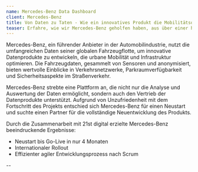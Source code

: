 ```yaml
---
name: Mercedes-Benz Data Dashboard
client: Mercedes-Benz
title: Von Daten zu Taten - Wie ein innovatives Produkt die Mobilitätsoptimierung für Städte und Länder erleichtert
teaser: Erfahre, wie wir Mercedes-Benz geholfen haben, aus über einer halben Milliarde Fahrzeugdaten ein digitales Produkt zu erschaffen, das urbane Mobilität und Infrastrukturen weltweit verbessert.
---
```


Mercedes-Benz, ein führender Anbieter in der Automobilindustrie, nutzt die umfangreichen Daten seiner globalen Fahrzeugflotte, um innovative Datenprodukte zu entwickeln, die urbane Mobilität und Infrastruktur optimieren. Die Fahrzeugdaten, gesammelt von Sensoren und anonymisiert, bieten wertvolle Einblicke in Verkehrsnetzwerke, Parkraumverfügbarkeit und Sicherheitsaspekte im Straßenverkehr.

Mercedes-Benz strebte eine Plattform an, die nicht nur die Analyse und Auswertung der Daten ermöglicht, sondern auch den Vertrieb der Datenprodukte unterstützt. Aufgrund von Unzufriedenheit mit dem Fortschritt des Projekts entschied sich Mercedes-Benz für einen Neustart und suchte einen Partner für die vollständige Neuentwicklung des Produkts.

Durch die Zusammenarbeit mit 21st digital erzielte Mercedes-Benz beeindruckende Ergebnisse:

- Neustart bis Go-Live in nur 4 Monaten
- Internationaler Rollout
- Effizienter agiler Entwicklungsprozess nach Scrum

--
